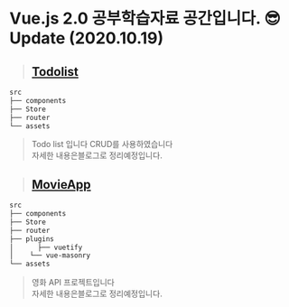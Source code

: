 # Vue.js 2.0 공부학습자료 공간입니다. 😎 Update (2020.10.19)

> ## [Todolist](https://sleepy-lichterman-6bab5b.netlify.app/)

```sh
src
├── components
├── Store
├── router
└── assets
```

> Todo list 입니다 CRUD를 사용하였습니다  
> 자세한 내용은블로그로 정리예정입니다.

> ## [MovieApp](https://vue-movie-app-f6cb2.firebaseapp.com/)

```sh
src
├── components
├── Store
├── router
├── plugins
│	   ├── vuetify
│    └── vue-masonry
└── assets
```

> 영화 API 프로젝트입니다  
> 자세한 내용은블로그로 정리예정입니다.
